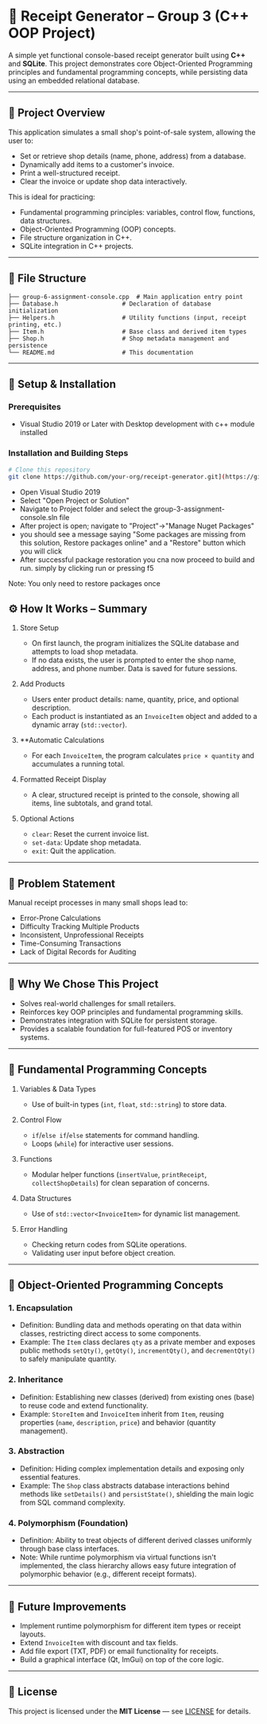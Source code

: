 # 🧾 Receipt Generator – Group 3 (C++ OOP Project)

A simple yet functional console-based receipt generator built using **C++** and **SQLite**. This project demonstrates core Object-Oriented Programming principles and fundamental programming concepts, while persisting data using an embedded relational database.

---

## 📌 Project Overview

This application simulates a small shop's point-of-sale system, allowing the user to:

* Set or retrieve shop details (name, phone, address) from a database.
* Dynamically add items to a customer's invoice.
* Print a well-structured receipt.
* Clear the invoice or update shop data interactively.

This is ideal for practicing:

* Fundamental programming principles: variables, control flow, functions, data structures.
* Object-Oriented Programming (OOP) concepts.
* File structure organization in C++.
* SQLite integration in C++ projects.

---

## 📁 File Structure

```
├── group-6-assignment-console.cpp  # Main application entry point
├── Database.h                  # Declaration of database initialization
├── Helpers.h                   # Utility functions (input, receipt printing, etc.)
├── Item.h                      # Base class and derived item types
├── Shop.h                      # Shop metadata management and persistence
└── README.md                   # This documentation
```

---

## 🔧 Setup & Installation

### Prerequisites

* Visual Studio 2019 or Later with Desktop development with c++ module installed

### Installation and Building Steps

```bash
# Clone this repository
git clone https://github.com/your-org/receipt-generator.git](https://github.com/ajedamilola/group-3-assignment-console
```
- Open Visual Studio 2019
- Select "Open Project or Solution"
- Navigate to Project folder and select the group-3-assignment-console.sln file
- After project is open; navigate to "Project"->"Manage Nuget Packages"
- you should see a message saying "Some packages are missing from this solution, Restore packages online" and a "Restore" button which you will click
- After successful package restoration you cna now proceed to build and run. simply by clicking run or pressing f5

Note: You only need to restore packages once


## ⚙️ How It Works – Summary

1. Store Setup

   * On first launch, the program initializes the SQLite database and attempts to load shop metadata.
   * If no data exists, the user is prompted to enter the shop name, address, and phone number. Data is saved for future sessions.

2. Add Products

   * Users enter product details: name, quantity, price, and optional description.
   * Each product is instantiated as an `InvoiceItem` object and added to a dynamic array (`std::vector`).

3. **Automatic Calculations

   * For each `InvoiceItem`, the program calculates `price × quantity` and accumulates a running total.

4. Formatted Receipt Display

   * A clear, structured receipt is printed to the console, showing all items, line subtotals, and grand total.

5. Optional Actions

   * `clear`: Reset the current invoice list.
   * `set-data`: Update shop metadata.
   * `exit`: Quit the application.

---

## 🧩 Problem Statement

Manual receipt processes in many small shops lead to:

* Error-Prone Calculations
* Difficulty Tracking Multiple Products
* Inconsistent, Unprofessional Receipts
* Time-Consuming Transactions
* Lack of Digital Records for Auditing

---

## 🎯 Why We Chose This Project

* Solves real-world challenges for small retailers.
* Reinforces key OOP principles and fundamental programming skills.
* Demonstrates integration with SQLite for persistent storage.
* Provides a scalable foundation for full-featured POS or inventory systems.

---

## 🧱 Fundamental Programming Concepts

1. Variables & Data Types

   * Use of built-in types (`int`, `float`, `std::string`) to store data.

2. Control Flow

   * `if`/`else if`/`else` statements for command handling.
   * Loops (`while`) for interactive user sessions.

3. Functions

   * Modular helper functions (`insertValue`, `printReceipt`, `collectShopDetails`) for clean separation of concerns.

4. Data Structures

   * Use of `std::vector<InvoiceItem>` for dynamic list management.

5. Error Handling

   * Checking return codes from SQLite operations.
   * Validating user input before object creation.

---

## 🧠 Object-Oriented Programming Concepts

### 1. Encapsulation

* Definition: Bundling data and methods operating on that data within classes, restricting direct access to some components.
* Example: The `Item` class declares `qty` as a private member and exposes public methods `setQty()`, `getQty()`, `incrementQty()`, and `decrementQty()` to safely manipulate quantity.

### 2. Inheritance

* Definition: Establishing new classes (derived) from existing ones (base) to reuse code and extend functionality.
* Example: `StoreItem` and `InvoiceItem` inherit from `Item`, reusing properties (`name`, `description`, `price`) and behavior (quantity management).

### 3. Abstraction

* Definition: Hiding complex implementation details and exposing only essential features.
* Example: The `Shop` class abstracts database interactions behind methods like `setDetails()` and `persistState()`, shielding the main logic from SQL command complexity.

### 4. Polymorphism (Foundation)

* Definition: Ability to treat objects of different derived classes uniformly through base class interfaces.
* Note: While runtime polymorphism via virtual functions isn't implemented, the class hierarchy allows easy future integration of polymorphic behavior (e.g., different receipt formats).

---

## 🔮 Future Improvements

* Implement runtime polymorphism for different item types or receipt layouts.
* Extend `InvoiceItem` with discount and tax fields.
* Add file export (TXT, PDF) or email functionality for receipts.
* Build a graphical interface (Qt, ImGui) on top of the core logic.

---

## 📜 License

This project is licensed under the **MIT License** — see [LICENSE](LICENSE) for details.
